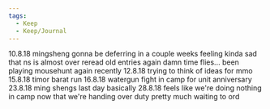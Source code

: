 ```yaml
---
tags:
  - Keep
  - Keep/Journal
---
```

10.8.18
mingsheng gonna be deferring in a couple weeks
feeling kinda sad that ns is almost over
reread old entries again
damn time flies...
been playing mousehunt again recently
12.8.18
trying to think of ideas for mmo
15.8.18
timor barat run
16.8.18
watergun fight in camp for unit anniversary
23.8.18
ming shengs last day basically
28.8.18
feels like we're doing nothing in camp now that we're handing over duty
pretty much waiting to ord